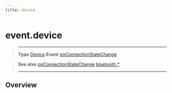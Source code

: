 ```yaml
---
title: device
---
```

# event.device

> --------------------- ------------------------------------------------------------------------------------------
> __Type__              [Device](/plugin/bluetooth/type/Device/)
> __Event__             [onConnectionStateChange](/plugin/bluetooth/type/Server/event/onConnectionStateChange/)


> __See also__          [onConnectionStateChange](/plugin/bluetooth/type/Server/event/onConnectionStateChange/)
>						[bluetooth.*](/plugin/bluetooth/)
> --------------------- ------------------------------------------------------------------------------------------

## Overview